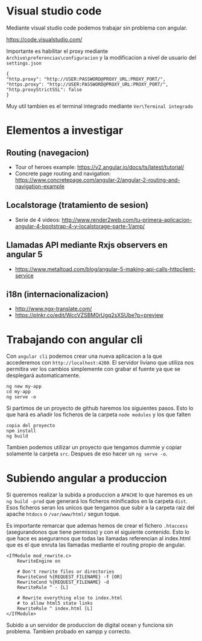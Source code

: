 
Visual studio code
==================
Mediante visual studio code podemos trabajar sin problema con angular.

https://code.visualstudio.com/

Importante es habilitar el proxy mediante `Archivo\preferencias\configuracion` y la modificacion a nivel de usuario del `settings.json`
```
{
"http.proxy": "http://USER:PASSWORD@PROXY_URL:PROXY_PORT/",
"https.proxy": "http://USER:PASSWORD@PROXY_URL:PROXY_PORT/",
"http.proxyStrictSSL": false
}
```

Muy util tambien es el terminal integrado mediante `Ver\Terminal integrado`

Elementos a investigar
======================

Routing (navegacion)
--------------------
- Tour of heroes example: https://v2.angular.io/docs/ts/latest/tutorial/
- Concrete page routing and navigation: https://www.concretepage.com/angular-2/angular-2-routing-and-navigation-example

Localstorage (tratamiento de sesion)
------------------------------------
- Serie de 4 videos: http://www.render2web.com/tu-primera-aplicacion-angular-4-bootstrap-4-y-localstorage-parte-1/amp/

Llamadas API mediante Rxjs observers en angular 5
-------------------------------------------------
- https://www.metaltoad.com/blog/angular-5-making-api-calls-httpclient-service

i18n (internacionalizacion)
---------------------------
- http://www.ngx-translate.com/
- https://plnkr.co/edit/WccVZSBM0rUgq2sXSUbe?p=preview

Trabajando con angular cli
==========================
Con `angular cli` podemos crear una nueva aplicacion a la que accederemos con `http://localhost:4200`.
El servidor liviano que utiliza nos permitira ver los cambios simplemente con grabar el fuente ya que se desplegará automaticamente.
```
ng new my-app
cd my-app
ng serve -o
```

Si partimos de un proyecto de github haremos los siguientes pasos.
Esto lo que hará es añadir los ficheros de la carpeta `node modules` y los que falten
```
copia del proyecto
npm install
ng build
```

Tambien podemos utilizar un proyecto que tengamos dummie y copiar solamente la carpeta `src`.
Despues de eso hacer un `ng serve -o`.


Subiendo angular a produccion
=============================
Si queremos realizar la subida a produccion a `APACHE` lo que haremos es un `ng build -prod` que generará los ficheros minificados en la carpeta `dist`.
Esos ficheros seran los unicos que tengamos que subir a la carpeta raiz del apache `htdocs` o `/var/www/html/` segun toque.

Es importante remarcar que ademas hemos de crear el fichero `.htaccess` (asegurandonos que tiene permisos) y con el siguiente contenido.
Esto lo que hace es asegurarnos que todas las llamadas referencian al index.html que es el que enruta las llamadas mediante el routing
propio de angular.
```
<IfModule mod_rewrite.c>
    RewriteEngine on

    # Don't rewrite files or directories
    RewriteCond %{REQUEST_FILENAME} -f [OR]
    RewriteCond %{REQUEST_FILENAME} -d
    RewriteRule ^ - [L]

    # Rewrite everything else to index.html
    # to allow html5 state links
    RewriteRule ^ index.html [L]
</IfModule>
```

Subido a un servidor de produccion de digital ocean y funciona sin problema.
Tambien probado en xampp y correcto.
